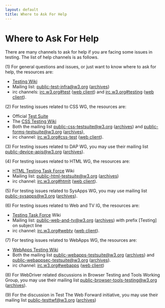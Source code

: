 ```yaml
---
layout: default
title: Where to Ask For Help
---
```


# Where to Ask For Help

There are many channels to ask for help if you are facing some issues in testing. The list of help channels is as follows.

(1) For general questions and issues, or just want to know where to ask for help, the resources are:

* [Testing Wiki](http://www.w3.org/wiki/Testing)
* Mailing list: [public-test-infra@w3.org](mailto:public-test-infra@w3.org) ([archives](http://lists.w3.org/Archives/Public/public-test-infra/))
* irc channels: [irc.w3.org#test](irc://irc.w3.org:6667/#test) ([web client](http://irc.w3.org/?channels=test)) and [irc.w3.org#testing](irc://irc.w3.org:6667/#testing) ([web client](http://irc.w3.org/?channels=testing)).

(2) For testing issues related to CSS WG, the resources are:

* Official [Test Suite](http://www.w3.org/Style/CSS/Test/)
* The [CSS Testing Wiki](http://wiki.csswg.org/test)
* Both the mailing list [public-css-testsuite@w3.org](mailto:public-css-testsuite@w3.org) ([archives](http://lists.w3.org/Archives/Public/public-css-testsuite/)) and [public-forms-testsuite@w3.org](mailto:public-forms-testsuite@w3.org) ([archives](http://lists.w3.org/Archives/Public/public-forms-testsuite/)),
* irc channel: [irc.w3.org#css-test](irc://irc.w3.org:6667/#css-test) ([web client](http://irc.w3.org/?channels=css-test)).

(3) For testing issues related to DAP WG, you may use their mailing list [public-device-apis@w3.org](mailto:public-device-apis@w3.org) ([archives](http://lists.w3.org/Archives/Public/public-device-apis/)).

(4) For testing issues related to HTML WG, the resources are:

* [HTML Testing Task Force](http://www.w3.org/html/wg/wiki/Testing) Wiki
* Mailing list: [public-html-testsuite@w3.org](mailto:public-html-testsuite@w3.org) ([archives](http://lists.w3.org/Archives/Public/public-html-testsuite/))
* irc channel: [irc.w3.org#htmlt](irc://irc.w3.org:6667/#htmlt) ([web client](http://irc.w3.org/?channels=htmlt)).

(5) For testing issues related to SysApps WG, you may use mailing list [public-sysapps@w3.org](mailto:public-sysapps@w3.org) ([archives](http://lists.w3.org/Archives/Public/public-sysapps/)).

(6) For testing issues related to Web and TV IG, the resources are:

* [Testing Task Force](http://www.w3.org/2011/webtv/wiki/Testing) Wiki
* Mailing list: [public-web-and-tv@w3.org](mailto:public-web-and-tv@w3.org) ([archives](http://lists.w3.org/Archives/Public/public-web-and-tv/)) with prefix [Testing] on subject line
* irc channel: [irc.w3.org#webtv](irc://irc.w3.org:6667/#webtv) ([web client](http://irc.w3.org/?channels=webtv)).

(7) For testing issues related to WebApps WG, the resources are:

* [WebApps Testing Wiki](http://www.w3.org/wiki/Webapps/#Testing)
* Both the mailing list [public-webapps-testsuite@w3.org](mailto:public-webapps-testsuite@w3.org) ([archives](http://lists.w3.org/Archives/Public/public-webapps-testsuite/)) and [public-webappsec-testsuite@w3.org](mailto:public-webappsec-testsuite@w3.org) ([archives](http://lists.w3.org/Archives/Public/public-webappsec-testsuite/)).
* irc channel: [irc.w3.org#webapps](irc://irc.w3.org:6667/#webapps) ([web client](http://irc.w3.org/?channels=webapps))

(8) For WebDriver related discussions in Browser Testing and Tools Working Group, you may use their mailing list [public-browser-tools-testing@w3.org](mailto:public-browser-tools-testing@w3.org) ([archives](http://lists.w3.org/Archives/Public/public-browser-tools-testing/)).

(9) For the discussion in Test The Web Forward initiative, you may use their mailing list [public-testtwf@w3.org](mailto:public-testtwf@w3.org) ([archives](http://lists.w3.org/Archives/Public/public-testtwf/))

